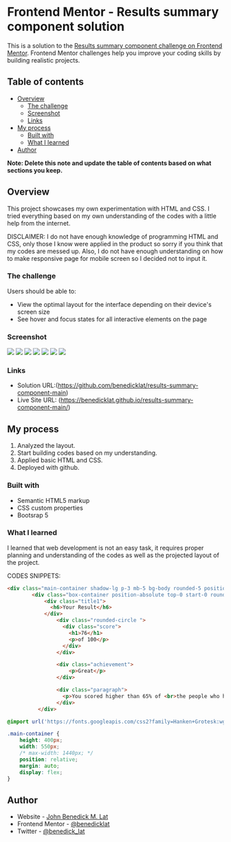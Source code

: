 # Frontend Mentor - Results summary component solution

This is a solution to the [Results summary component challenge on Frontend Mentor](https://www.frontendmentor.io/challenges/results-summary-component-CE_K6s0maV). Frontend Mentor challenges help you improve your coding skills by building realistic projects. 

## Table of contents

- [Overview](#overview)
  - [The challenge](#the-challenge)
  - [Screenshot](#screenshot)
  - [Links](#links)
- [My process](#my-process)
  - [Built with](#built-with)
  - [What I learned](#what-i-learned)
- [Author](#author)


**Note: Delete this note and update the table of contents based on what sections you keep.**

## Overview
  This project showcases my own experimentation with HTML and CSS. I tried everything based on my own understanding of the codes with a little help from the internet.

  DISCLAIMER: I do not have enough knowledge of programming HTML and CSS, only those I know were applied in the product so sorry if you think that my codes are messed up.
              Also, I do not have enough understanding on how to make responsive page for mobile screen so I decided not to input it. 

### The challenge

Users should be able to:

- View the optimal layout for the interface depending on their device's screen size
- See hover and focus states for all interactive elements on the page

### Screenshot

![](./screenshot/Screen%20Shot%202023-03-14%20at%2012.29.10%20PM.png)
![](./screenshot/Screen%20Shot%202023-03-14%20at%2012.29.40%20PM.png)
![](./screenshot/Screen%20Shot%202023-03-14%20at%2012.29.48%20PM.png)
![](./screenshot/Screen%20Shot%202023-03-14%20at%2012.29.55%20PM.png)
![](./screenshot/Screen%20Shot%202023-03-14%20at%2012.30.02%20PM.png)
![](./screenshot/Screen%20Shot%202023-03-14%20at%2012.30.09%20PM.png)
![](./screenshot/Screen%20Shot%202023-03-14%20at%2012.30.16%20PM.png)


### Links

- Solution URL:(https://github.com/benedicklat/results-summary-component-main)
- Live Site URL: (https://benedicklat.github.io/results-summary-component-main/)

## My process

1. Analyzed the layout.
2. Start building codes based on my understanding.
3. Applied basic HTML and CSS.
4. Deployed with github.

### Built with

- Semantic HTML5 markup
- CSS custom properties
- Bootsrap 5


### What I learned

I learned that web development is not an easy task, it requires proper planning and understanding of the codes as well as the projected layout of the project.

CODES SNIPPETS:

```html
<div class="main-container shadow-lg p-3 mb-5 bg-body rounded-5 position-absolute top-50 start-50 translate-middle">
        <div class="box-container position-absolute top-0 start-0 rounded-5">
            <div class="title1">
              <h6>Your Result</h6>
            </div>
                <div class="rounded-circle ">
                  <div class="score">
                    <h1>76</h1>
                    <p>of 100</p>
                  </div>
                </div>

                <div class="achievement">
                    <p>Great</p>
                </div>

                <div class="paragraph">
                  <p>You scored higher than 65% of <br>the people who have taken <br>these tests.</p>
                </div>
          </div>
```
```css
@import url('https://fonts.googleapis.com/css2?family=Hanken+Grotesk:wght@500;700;800&display=swap');

.main-container {
    height: 400px;
    width: 550px;
    /* max-width: 1440px; */
    position: relative;
    margin: auto;
    display: flex;
}
```


## Author

- Website - [John Benedick M. Lat](https://jbenedicklat.my.canva.site/)
- Frontend Mentor - [@benedicklat](https://www.frontendmentor.io/profile/benedicklat)
- Twitter - [@benedick_lat](https://twitter.com/benedick_lat)




